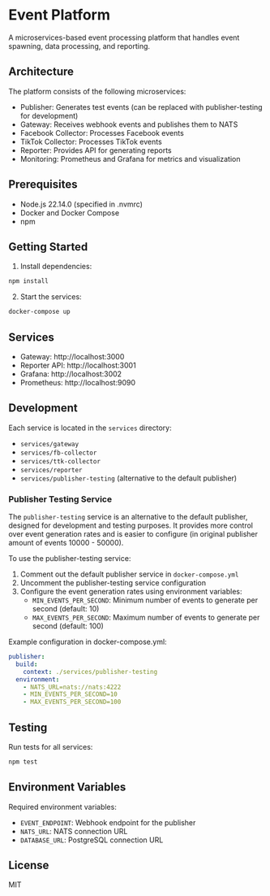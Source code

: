 # Event Platform

A microservices-based event processing platform that handles event spawning, data processing, and reporting.

## Architecture

The platform consists of the following microservices:
- Publisher: Generates test events (can be replaced with publisher-testing for development)
- Gateway: Receives webhook events and publishes them to NATS
- Facebook Collector: Processes Facebook events
- TikTok Collector: Processes TikTok events
- Reporter: Provides API for generating reports
- Monitoring: Prometheus and Grafana for metrics and visualization

## Prerequisites

- Node.js 22.14.0 (specified in .nvmrc)
- Docker and Docker Compose
- npm

## Getting Started

1. Install dependencies:
```bash
npm install
```

2. Start the services:
```bash
docker-compose up
```

## Services

- Gateway: http://localhost:3000
- Reporter API: http://localhost:3001
- Grafana: http://localhost:3002
- Prometheus: http://localhost:9090

## Development

Each service is located in the `services` directory:
- `services/gateway`
- `services/fb-collector`
- `services/ttk-collector`
- `services/reporter`
- `services/publisher-testing` (alternative to the default publisher)

### Publisher Testing Service

The `publisher-testing` service is an alternative to the default publisher, designed for development and testing purposes. It provides more control over event generation rates and is easier to configure (in original publisher amount of events 10000 - 50000).

To use the publisher-testing service:
1. Comment out the default publisher service in `docker-compose.yml`
2. Uncomment the publisher-testing service configuration
3. Configure the event generation rates using environment variables:
   - `MIN_EVENTS_PER_SECOND`: Minimum number of events to generate per second (default: 10)
   - `MAX_EVENTS_PER_SECOND`: Maximum number of events to generate per second (default: 100)

Example configuration in docker-compose.yml:
```yaml
publisher:
  build:
    context: ./services/publisher-testing
  environment:
    - NATS_URL=nats://nats:4222
    - MIN_EVENTS_PER_SECOND=10
    - MAX_EVENTS_PER_SECOND=100
```

## Testing

Run tests for all services:
```bash
npm test
```

## Environment Variables

Required environment variables:
- `EVENT_ENDPOINT`: Webhook endpoint for the publisher
- `NATS_URL`: NATS connection URL
- `DATABASE_URL`: PostgreSQL connection URL

## License

MIT 